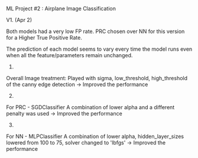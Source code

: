 ML Project #2 : Airplane Image Classification

V1. (Apr 2)


Both models had a very low FP rate.
PRC chosen over NN for this version for a Higher True Positive Rate.

The prediction of each model seems to vary every time the model runs even when all the feature/parameters remain unchanged. 

1) 
Overall Image treatment:
Played with sigma, low_threshold, high_threshold of the canny edge detection
-> Improved the performance

2) 
For PRC - SGDClassifier 
A combination of lower alpha and a different penalty was used
-> Improved the performance

3)
For NN - MLPClassifier
A combination of lower alpha, hidden_layer_sizes lowered from 100 to 75, solver changed to 'lbfgs'
-> Improved the performance
